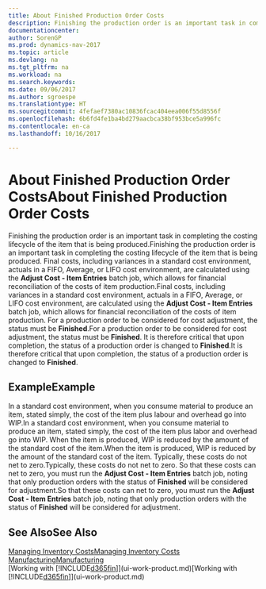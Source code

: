 ```yaml
---
title: About Finished Production Order Costs
description: Finishing the production order is an important task in completing the costing lifecycle of the item that is being produced. Final costs, including variances in a standard cost environment, actuals in a FIFO, Average, or LIFO cost environment, are calculated using the **Adjust Cost - Item Entries** batch job.
documentationcenter: 
author: SorenGP
ms.prod: dynamics-nav-2017
ms.topic: article
ms.devlang: na
ms.tgt_pltfrm: na
ms.workload: na
ms.search.keywords: 
ms.date: 09/06/2017
ms.author: sgroespe
ms.translationtype: HT
ms.sourcegitcommit: 4fefaef7380ac10836fcac404eea006f55d8556f
ms.openlocfilehash: 6b6fd4fe1ba4bd279aacbca38bf953bce5a996fc
ms.contentlocale: en-ca
ms.lasthandoff: 10/16/2017

---
```

# <a name="about-finished-production-order-costs"></a><span data-ttu-id="1f86d-104">About Finished Production Order Costs</span><span class="sxs-lookup"><span data-stu-id="1f86d-104">About Finished Production Order Costs</span></span>
<span data-ttu-id="1f86d-105">Finishing the production order is an important task in completing the costing lifecycle of the item that is being produced.</span><span class="sxs-lookup"><span data-stu-id="1f86d-105">Finishing the production order is an important task in completing the costing lifecycle of the item that is being produced.</span></span> <span data-ttu-id="1f86d-106">Final costs, including variances in a standard cost environment, actuals in a FIFO, Average, or LIFO cost environment, are calculated using the **Adjust Cost - Item Entries** batch job, which allows for financial reconciliation of the costs of item production.</span><span class="sxs-lookup"><span data-stu-id="1f86d-106">Final costs, including variances in a standard cost environment, actuals in a FIFO, Average, or LIFO cost environment, are calculated using the **Adjust Cost - Item Entries** batch job, which allows for financial reconciliation of the costs of item production.</span></span> <span data-ttu-id="1f86d-107">For a production order to be considered for cost adjustment, the status must be **Finished**.</span><span class="sxs-lookup"><span data-stu-id="1f86d-107">For a production order to be considered for cost adjustment, the status must be **Finished**.</span></span> <span data-ttu-id="1f86d-108">It is therefore critical that upon completion, the status of a production order is changed to **Finished**.</span><span class="sxs-lookup"><span data-stu-id="1f86d-108">It is therefore critical that upon completion, the status of a production order is changed to **Finished**.</span></span>  

## <a name="example"></a><span data-ttu-id="1f86d-109">Example</span><span class="sxs-lookup"><span data-stu-id="1f86d-109">Example</span></span>  
 <span data-ttu-id="1f86d-110">In a standard cost environment, when you consume material to produce an item, stated simply, the cost of the item plus labour and overhead go into WIP.</span><span class="sxs-lookup"><span data-stu-id="1f86d-110">In a standard cost environment, when you consume material to produce an item, stated simply, the cost of the item plus labor and overhead go into WIP.</span></span> <span data-ttu-id="1f86d-111">When the item is produced, WIP is reduced by the amount of the standard cost of the item.</span><span class="sxs-lookup"><span data-stu-id="1f86d-111">When the item is produced, WIP is reduced by the amount of the standard cost of the item.</span></span> <span data-ttu-id="1f86d-112">Typically, these costs do not net to zero.</span><span class="sxs-lookup"><span data-stu-id="1f86d-112">Typically, these costs do not net to zero.</span></span> <span data-ttu-id="1f86d-113">So that these costs can net to zero, you must run the **Adjust Cost - Item Entries** batch job, noting that only production orders with the status of **Finished** will be considered for adjustment.</span><span class="sxs-lookup"><span data-stu-id="1f86d-113">So that these costs can net to zero, you must run the **Adjust Cost - Item Entries** batch job, noting that only production orders with the status of **Finished** will be considered for adjustment.</span></span>  

## <a name="see-also"></a><span data-ttu-id="1f86d-114">See Also</span><span class="sxs-lookup"><span data-stu-id="1f86d-114">See Also</span></span>  
[<span data-ttu-id="1f86d-115">Managing Inventory Costs</span><span class="sxs-lookup"><span data-stu-id="1f86d-115">Managing Inventory Costs</span></span>](finance-manage-inventory-costs.md)  
[<span data-ttu-id="1f86d-116">Manufacturing</span><span class="sxs-lookup"><span data-stu-id="1f86d-116">Manufacturing</span></span>](production-manage-manufacturing.md)  
<span data-ttu-id="1f86d-117">[Working with [!INCLUDE[d365fin](includes/d365fin_md.md)]](ui-work-product.md)</span><span class="sxs-lookup"><span data-stu-id="1f86d-117">[Working with [!INCLUDE[d365fin](includes/d365fin_md.md)]](ui-work-product.md)</span></span>

